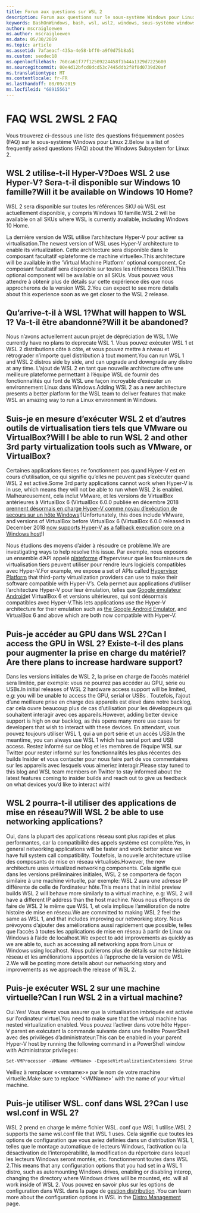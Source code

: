 ```yaml
---
title: Forum aux questions sur WSL 2
description: Forum aux questions sur le sous-système Windows pour Linux 2
keywords: BashOnWindows, bash, wsl, wsl2, windows, sous-système windows pour linux, sous-système windows, ubuntu, debian, suse, windows 10, installation
author: mscraigloewen
ms.author: mscraigloewen
ms.date: 05/30/2019
ms.topic: article
ms.assetid: 7afaeacf-435a-4e58-bff0-a9f0d75b8a51
ms.custom: seodec18
ms.openlocfilehash: 760ca61f77f12509224458f1b44a1329d7225600
ms.sourcegitcommit: 00e4d12bfcd0dcd53c7445ddb2f8f0d0739d20af
ms.translationtype: MT
ms.contentlocale: fr-FR
ms.lasthandoff: 08/09/2019
ms.locfileid: "68915561"
---
```

# <a name="wsl-2-faq"></a><span data-ttu-id="7c4dd-104">FAQ WSL 2</span><span class="sxs-lookup"><span data-stu-id="7c4dd-104">WSL 2 FAQ</span></span>

<span data-ttu-id="7c4dd-105">Vous trouverez ci-dessous une liste des questions fréquemment posées (FAQ) sur le sous-système Windows pour Linux 2.</span><span class="sxs-lookup"><span data-stu-id="7c4dd-105">Below is a list of frequently asked questions (FAQ) about the Windows Subsystem for Linux 2.</span></span>

## <a name="does-wsl-2-use-hyper-v-will-it-be-available-on-windows-10-home"></a><span data-ttu-id="7c4dd-106">WSL 2 utilise-t-il Hyper-V?</span><span class="sxs-lookup"><span data-stu-id="7c4dd-106">Does WSL 2 use Hyper-V?</span></span> <span data-ttu-id="7c4dd-107">Sera-t-il disponible sur Windows 10 famille?</span><span class="sxs-lookup"><span data-stu-id="7c4dd-107">Will it be available on Windows 10 Home?</span></span>

<span data-ttu-id="7c4dd-108">WSL 2 sera disponible sur toutes les références SKU où WSL est actuellement disponible, y compris Windows 10 famille.</span><span class="sxs-lookup"><span data-stu-id="7c4dd-108">WSL 2 will be available on all SKUs where WSL is currently available, including Windows 10 Home.</span></span>

<span data-ttu-id="7c4dd-109">La dernière version de WSL utilise l’architecture Hyper-V pour activer sa virtualisation.</span><span class="sxs-lookup"><span data-stu-id="7c4dd-109">The newest version of WSL uses Hyper-V architecture to enable its virtualization.</span></span> <span data-ttu-id="7c4dd-110">Cette architecture sera disponible dans le composant facultatif «plateforme de machine virtuelle».</span><span class="sxs-lookup"><span data-stu-id="7c4dd-110">This architecture will be available in the 'Virtual Machine Platform' optional component.</span></span> <span data-ttu-id="7c4dd-111">Ce composant facultatif sera disponible sur toutes les références (SKU).</span><span class="sxs-lookup"><span data-stu-id="7c4dd-111">This optional component will be available on all SKUs.</span></span> <span data-ttu-id="7c4dd-112">Vous pouvez vous attendre à obtenir plus de détails sur cette expérience dès que nous approcherons de la version WSL 2.</span><span class="sxs-lookup"><span data-stu-id="7c4dd-112">You can expect to see more details about this experience soon as we get closer to the WSL 2 release.</span></span>

## <a name="what-will-happen-to-wsl-1-will-it-be-abandoned"></a><span data-ttu-id="7c4dd-113">Qu’arrive-t-il à WSL 1?</span><span class="sxs-lookup"><span data-stu-id="7c4dd-113">What will happen to WSL 1?</span></span> <span data-ttu-id="7c4dd-114">Va-t-il être abandonné?</span><span class="sxs-lookup"><span data-stu-id="7c4dd-114">Will it be abandoned?</span></span>

<span data-ttu-id="7c4dd-115">Nous n’avons actuellement aucun projet de dépréciation de WSL 1.</span><span class="sxs-lookup"><span data-stu-id="7c4dd-115">We currently have no plans to deprecate WSL 1.</span></span> <span data-ttu-id="7c4dd-116">Vous pouvez exécuter WSL 1 et WSL 2 distributions côte à côte, et vous pouvez mettre à niveau et rétrograder n’importe quel distribution à tout moment.</span><span class="sxs-lookup"><span data-stu-id="7c4dd-116">You can run WSL 1 and WSL 2 distros side by side, and can upgrade and downgrade any distro at any time.</span></span> <span data-ttu-id="7c4dd-117">L’ajout de WSL 2 en tant que nouvelle architecture offre une meilleure plateforme permettant à l’équipe WSL de fournir des fonctionnalités qui font de WSL une façon incroyable d’exécuter un environnement Linux dans Windows.</span><span class="sxs-lookup"><span data-stu-id="7c4dd-117">Adding WSL 2 as a new architecture presents a better platform for the WSL team to deliver features that make WSL an amazing way to run a Linux environment in Windows.</span></span>

## <a name="will-i-be-able-to-run-wsl-2-and-other-3rd-party-virtualization-tools-such-as-vmware-or-virtualbox"></a><span data-ttu-id="7c4dd-118">Suis-je en mesure d’exécuter WSL 2 et d’autres outils de virtualisation tiers tels que VMware ou VirtualBox?</span><span class="sxs-lookup"><span data-stu-id="7c4dd-118">Will I be able to run WSL 2 and other 3rd party virtualization tools such as VMware, or VirtualBox?</span></span>

<span data-ttu-id="7c4dd-119">Certaines applications tierces ne fonctionnent pas quand Hyper-V est en cours d’utilisation, ce qui signifie qu’elles ne peuvent pas s’exécuter quand WSL 2 est activé.</span><span class="sxs-lookup"><span data-stu-id="7c4dd-119">Some 3rd party applications cannot work when Hyper-V is in use, which means they will not be able to run when WSL 2 is enabled.</span></span> <span data-ttu-id="7c4dd-120">Malheureusement, cela inclut VMware, et les versions de VirtualBox antérieures à VirtualBox 6 (VirtualBox 6.0.0 publiée en décembre 2018 [prennent désormais en charge Hyper-V comme noyau d’exécution de secours sur un hôte Windows][1]!)</span><span class="sxs-lookup"><span data-stu-id="7c4dd-120">Unfortunately, this does include VMware, and versions of VirtualBox before VirtualBox 6 (VirtualBox 6.0.0 released in December 2018 [now supports Hyper-V as a fallback execution core on a Windows host][1]!)</span></span>

<span data-ttu-id="7c4dd-121">Nous étudions des moyens d’aider à résoudre ce problème.</span><span class="sxs-lookup"><span data-stu-id="7c4dd-121">We are investigating ways to help resolve this issue.</span></span> <span data-ttu-id="7c4dd-122">Par exemple, nous exposons un ensemble d’API appelé [plateforme][2] d’hyperviseur que les fournisseurs de virtualisation tiers peuvent utiliser pour rendre leurs logiciels compatibles avec Hyper-V.</span><span class="sxs-lookup"><span data-stu-id="7c4dd-122">For example, we expose a set of APIs called [Hypervisor Platform][2] that third-party virtualization providers can use to make their software compatible with Hyper-V’s.</span></span> <span data-ttu-id="7c4dd-123">Cela permet aux applications d’utiliser l’architecture Hyper-V pour leur émulation, telles que [Google émulateur Android][3]et VirtualBox 6 et versions ultérieures, qui sont désormais compatibles avec Hyper-V.</span><span class="sxs-lookup"><span data-stu-id="7c4dd-123">This lets applications use the Hyper-V architecture for their emulation such as [the Google Android Emulator][3], and VirtualBox 6 and above which are both now compatible with Hyper-V.</span></span>

## <a name="can-i-access-the-gpu-in-wsl-2-are-there-plans-to-increase-hardware-support"></a><span data-ttu-id="7c4dd-124">Puis-je accéder au GPU dans WSL 2?</span><span class="sxs-lookup"><span data-stu-id="7c4dd-124">Can I access the GPU in WSL 2?</span></span> <span data-ttu-id="7c4dd-125">Existe-t-il des plans pour augmenter la prise en charge du matériel?</span><span class="sxs-lookup"><span data-stu-id="7c4dd-125">Are there plans to increase hardware support?</span></span>

<span data-ttu-id="7c4dd-126">Dans les versions initiales de WSL 2, la prise en charge de l’accès matériel sera limitée, par exemple: vous ne pourrez pas accéder au GPU, série ou USBs.</span><span class="sxs-lookup"><span data-stu-id="7c4dd-126">In initial releases of WSL 2 hardware access support will be limited, e.g: you will be unable to access the GPU, serial or USBs .</span></span> <span data-ttu-id="7c4dd-127">Toutefois, l’ajout d’une meilleure prise en charge des appareils est élevé dans notre backlog, car cela ouvre beaucoup plus de cas d’utilisation pour les développeurs qui souhaitent interagir avec ces appareils.</span><span class="sxs-lookup"><span data-stu-id="7c4dd-127">However, adding better device support is high on our backlog, as this opens many more use cases for developers that wish to interact with these devices.</span></span> <span data-ttu-id="7c4dd-128">En attendant, vous pouvez toujours utiliser WSL 1, qui a un port série et un accès USB.</span><span class="sxs-lookup"><span data-stu-id="7c4dd-128">In the meantime, you can always use WSL 1 which has serial port and USB access.</span></span> <span data-ttu-id="7c4dd-129">Restez informé sur ce blog et les membres de l’équipe WSL sur Twitter pour rester informé sur les fonctionnalités les plus récentes des builds Insider et vous contacter pour nous faire part de vos commentaires sur les appareils avec lesquels vous aimeriez interagir.</span><span class="sxs-lookup"><span data-stu-id="7c4dd-129">Please stay tuned to this blog and WSL team members on Twitter to stay informed about the latest features coming to insider builds and reach out to give us feedback on what devices you’d like to interact with!</span></span>

## <a name="will-wsl-2-be-able-to-use-networking-applications"></a><span data-ttu-id="7c4dd-130">WSL 2 pourra-t-il utiliser des applications de mise en réseau?</span><span class="sxs-lookup"><span data-stu-id="7c4dd-130">Will WSL 2 be able to use networking applications?</span></span>

<span data-ttu-id="7c4dd-131">Oui, dans la plupart des applications réseau sont plus rapides et plus performantes, car la compatibilité des appels système est complète.</span><span class="sxs-lookup"><span data-stu-id="7c4dd-131">Yes, in general networking applications will be faster and work better since we have full system call compatibility.</span></span> <span data-ttu-id="7c4dd-132">Toutefois, la nouvelle architecture utilise des composants de mise en réseau virtualisés.</span><span class="sxs-lookup"><span data-stu-id="7c4dd-132">However, the new architecture uses virtualized networking components.</span></span> <span data-ttu-id="7c4dd-133">Cela signifie que dans les versions préliminaires initiales, WSL 2 se comportera de façon similaire à une machine virtuelle, par exemple: WSL 2 aura une adresse IP différente de celle de l’ordinateur hôte.</span><span class="sxs-lookup"><span data-stu-id="7c4dd-133">This means that in initial preview builds WSL 2 will behave more similarly to a virtual machine, e.g: WSL 2 will have a different IP address than the host machine.</span></span> <span data-ttu-id="7c4dd-134">Nous nous efforçons de faire de WSL 2 le même que WSL 1, et cela implique l’amélioration de notre histoire de mise en réseau.</span><span class="sxs-lookup"><span data-stu-id="7c4dd-134">We are committed to making WSL 2 feel the same as WSL 1, and that includes improving our networking story.</span></span> <span data-ttu-id="7c4dd-135">Nous prévoyons d’ajouter des améliorations aussi rapidement que possible, telles que l’accès à toutes les applications de mise en réseau à partir de Linux ou Windows à l’aide de localhost.</span><span class="sxs-lookup"><span data-stu-id="7c4dd-135">We expect to add improvements as quickly as we are able to, such as accessing all networking apps from Linux or Windows using localhost.</span></span> <span data-ttu-id="7c4dd-136">Nous publierons plus de détails sur notre histoire réseau et les améliorations apportées à l’approche de la version de WSL 2.</span><span class="sxs-lookup"><span data-stu-id="7c4dd-136">We will be posting more details about our networking story and improvements as we approach the release of WSL 2.</span></span>

## <a name="can-i-run-wsl-2-in-a-virtual-machine"></a><span data-ttu-id="7c4dd-137">Puis-je exécuter WSL 2 sur une machine virtuelle?</span><span class="sxs-lookup"><span data-stu-id="7c4dd-137">Can I run WSL 2 in a virtual machine?</span></span>

<span data-ttu-id="7c4dd-138">Oui.</span><span class="sxs-lookup"><span data-stu-id="7c4dd-138">Yes!</span></span> <span data-ttu-id="7c4dd-139">Vous devez vous assurer que la virtualisation imbriquée est activée sur l’ordinateur virtuel.</span><span class="sxs-lookup"><span data-stu-id="7c4dd-139">You need to make sure that the virtual machine has nested virtualization enabled.</span></span> <span data-ttu-id="7c4dd-140">Vous pouvez l’activer dans votre hôte Hyper-V parent en exécutant la commande suivante dans une fenêtre PowerShell avec des privilèges d’administrateur:</span><span class="sxs-lookup"><span data-stu-id="7c4dd-140">This can be enabled in your parent Hyper-V host by running the following command in a PowerShell window with Administrator privileges:</span></span>

`Set-VMProcessor -VMName <VMName> -ExposeVirtualizationExtensions $true`

<span data-ttu-id="7c4dd-141">Veillez à remplacer «&lt;vmname&gt;» par le nom de votre machine virtuelle.</span><span class="sxs-lookup"><span data-stu-id="7c4dd-141">Make sure to replace '&lt;VMName&gt;' with the name of your virtual machine.</span></span>

## <a name="can-i-use-wslconf-in-wsl-2"></a><span data-ttu-id="7c4dd-142">Puis-je utiliser WSL. conf dans WSL 2?</span><span class="sxs-lookup"><span data-stu-id="7c4dd-142">Can I use wsl.conf in WSL 2?</span></span>

<span data-ttu-id="7c4dd-143">WSL 2 prend en charge le même fichier WSL. conf que WSL 1 utilise.</span><span class="sxs-lookup"><span data-stu-id="7c4dd-143">WSL 2 supports the same wsl.conf file that WSL 1 uses.</span></span> <span data-ttu-id="7c4dd-144">Cela signifie que toutes les options de configuration que vous aviez définies dans un distribution WSL 1, telles que le montage automatique de lecteurs Windows, l’activation ou la désactivation de l’interopérabilité, la modification du répertoire dans lequel les lecteurs Windows seront montés, etc. fonctionneront toutes dans WSL 2.</span><span class="sxs-lookup"><span data-stu-id="7c4dd-144">This means that any configuration options that you had set in a WSL 1 distro, such as automounting Windows drives, enabling or disabling interop, changing the directory where Windows drives will be mounted, etc. will all work inside of WSL 2.</span></span> <span data-ttu-id="7c4dd-145">Vous pouvez en savoir plus sur les options de configuration dans WSL dans la page de [gestion distribution](./wsl-config.md) .</span><span class="sxs-lookup"><span data-stu-id="7c4dd-145">You can learn more about the configuration options in WSL in the [Distro Management](./wsl-config.md) page.</span></span> 

 [1]: https://www.virtualbox.org/wiki/Changelog-6.0
 [2]: https://docs.microsoft.com/en-us/virtualization/api/
 [3]: https://devblogs.microsoft.com/visualstudio/hyper-v-android-emulator-support/
